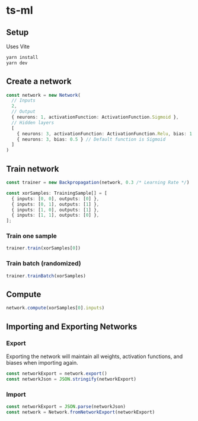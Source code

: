 # ts-ml

## Setup

Uses Vite

```bash
yarn install
yarn dev
```

## Create a network

```ts
const network = new Network(
  // Inputs
  2,
  // Output
  { neurons: 1, activationFunction: ActivationFunction.Sigmoid },
  // Hidden layers
  [
    { neurons: 3, activationFunction: ActivationFunction.Relu, bias: 1 },
    { neurons: 3, bias: 0.5 } // Default function is Sigmoid
  ]
)
```

## Train network

```ts
const trainer = new Backpropagation(network, 0.3 /* Learning Rate */)

const xorSamples: TrainingSample[] = [
  { inputs: [0, 0], outputs: [0] },
  { inputs: [0, 1], outputs: [1] },
  { inputs: [1, 0], outputs: [1] },
  { inputs: [1, 1], outputs: [0] },
];
```

### Train one sample

```ts
trainer.train(xorSamples[0])
```

### Train batch (randomized)

```ts
trainer.trainBatch(xorSamples)
```

## Compute

```ts
network.compute(xorSamples[0].inputs)
```

## Importing and Exporting Networks

### Export

Exporting the network will maintain all weights, activation functions, and biases when importing again.

```ts
const networkExport = network.export()
const networkJson = JSON.stringify(networkExport)
```

### Import

```ts
const networkExport = JSON.parse(networkJson)
const network = Network.fromNetworkExport(networkExport)
```
